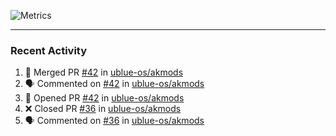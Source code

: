 ![Metrics](https://metrics.lecoq.io/KyleGospo?template=classic&base=header%2C%20activity%2C%20community%2C%20repositories%2C%20metadata&base.indepth=false&base.hireable=false&base.skip=false&config.timezone=America%2FLos_Angeles)

---
### Recent Activity
<!--START_SECTION:activity-->
1. 🎉 Merged PR [#42](https://github.com/ublue-os/akmods/pull/42) in [ublue-os/akmods](https://github.com/ublue-os/akmods)
2. 🗣 Commented on [#42](https://github.com/ublue-os/akmods/pull/42#issuecomment-1646305401) in [ublue-os/akmods](https://github.com/ublue-os/akmods)
3. 💪 Opened PR [#42](https://github.com/ublue-os/akmods/pull/42) in [ublue-os/akmods](https://github.com/ublue-os/akmods)
4. ❌ Closed PR [#36](https://github.com/ublue-os/akmods/pull/36) in [ublue-os/akmods](https://github.com/ublue-os/akmods)
5. 🗣 Commented on [#36](https://github.com/ublue-os/akmods/pull/36#issuecomment-1646299891) in [ublue-os/akmods](https://github.com/ublue-os/akmods)
<!--END_SECTION:activity-->
